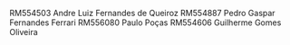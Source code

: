 RM554503 Andre Luiz Fernandes de Queiroz
RM554887 Pedro Gaspar Fernandes Ferrari
RM556080 Paulo Poças
RM554606 Guilherme Gomes Oliveira
